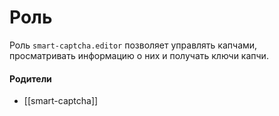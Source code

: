 # Роль

Роль `smart-captcha.editor` позволяет управлять капчами, просматривать информацию о них и получать ключи капчи.


#### Родители

- [[smart-captcha]]
